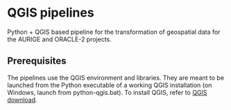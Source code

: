 # QGIS pipelines 

Python + QGIS based pipeline for the transformation of geospatial data for the AURIGE and ORACLE-2 projects.

## Prerequisites

The pipelines use the QGIS environment and libraries. They are meant to be launched from the Python executable of a working QGIS installation (on Windows, launch from python-qgis.bat). To install QGIS, refer to [QGIS download](https://qgis.org/en/site/forusers/download.html).
